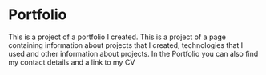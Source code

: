 # Portfolio
This is a project of a portfolio I created. This is a project of a page containing information about projects that I created, technologies that I used and other information about projects. In the Portfolio you can also find my contact details and a link to my CV
